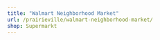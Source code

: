 ```yaml
---
title: "Walmart Neighborhood Market"
url: /prairieville/walmart-neighborhood-market/
shop: Supermarkt
---
```

